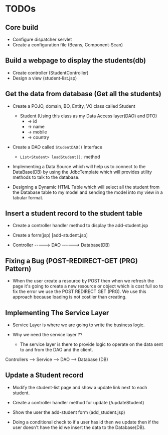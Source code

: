 # TODOs


## Core build
* Configure dispatcher servlet 
* Create a configuration file (Beans, Component-Scan)

## Build a webpage to display the students(db)
* Create controller (StudentController)
* Design a view (student-list.jsp)

## Get the data from database (Get all the students)
* Create a POJO, domain, BO, Entity, VO class called Student
  * Student (Using this class as my Data Access layer(DAO) and DTO)
    * -> id
    * -> name
    * -> mobile
    * -> country


* Create a DAO called `StudentDAO()` Interface
  * `List<Student> loadStudent();` method 


* Implementing a Data Source which will help us to connect to the DataBase(DB) by using the JdbcTemplate which will provides utility methods to talk to the database.


* Designing a Dynamic HTML Table which will select all the student from the Database table to my model and sending the model into my view in a tabular format.

 
## Insert a student record to the student table
* Create a controller handler method to display the add-student.jsp


* Create a form(jsp) [add-student.jsp]


* Controller -----> DAO ------> Database(DB)

## Fixing a Bug (POST-REDIRECT-GET (PRG) Pattern)
* When the user create a resource by POST then when we refresh the page it's going to create a new resource or object which is cost full so to fix the error we use the POST REDIRECT GET (PRG). We use this approach because loading is not costlier than creating.

## Implementing The Service Layer
* Service Layer is where we are going to write the business logic.


* Why we need the service layer ??
  * The service layer is there to provide logic to operate on the data sent to and from the DAO and the client.
 
Controllers --> Service --> DAO --> Database (DB) 

## Update a Student record
* Modify the student-list page and show a update link next to each student.


* Create a controller handler method for update (/updateStudent)


* Show the user the add-student form (add_student.jsp)


* Doing a conditional check to if a user has id then we update then if the user doesn't have the id we insert the data to the Database(DB).

